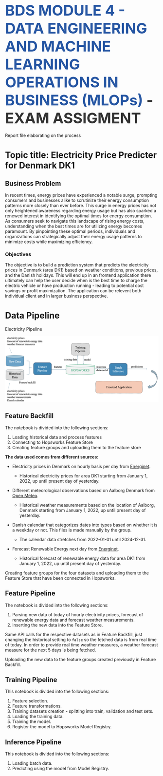 # <span style="font-width:bold; font-size: 3rem; color:#2656a3;">**BDS MODULE 4 - DATA ENGINEERING AND MACHINE LEARNING OPERATIONS IN BUSINESS (MLOPs)** </span> <span style="font-width:bold; font-size: 3rem; color:#333;">- EXAM ASSIGMENT</span>
Report file elaborating on the process

# Topic title: Electricity Price Predicter for Denmark DK1 
## Business Problem
In recent times, energy prices have experienced a notable surge, prompting consumers and businesses alike to scrutinize their energy consumption patterns more closely than ever before. This surge in energy prices has not only heightened awareness regarding energy usage but has also sparked a renewed interest in identifying the optimal times for energy consumption. As consumers seek to navigate this landscape of rising energy costs, understanding when the best times are for utilizing energy becomes paramount. By pinpointing these optimal periods, individuals and organizations can strategically adjust their energy usage patterns to minimize costs while maximizing efficiency.

### Objectives
The objective is to build a prediction system that predicts the electricity prices in Denmark (area DK1) based on weather conditions, previous prices, and the Danish holidays. This will end up in an frontend application there ultimately can help the user decide when is the best time to charge the electric vehicle or have production running - leading to potential cost savings or profit maximization. 
The application can be relevent both individual client and in larger business perspective.  

# Data Pipeline 
Electricity Pipeline

![electricity_pipeline.png](images/electricity_pipeline.png)

## Feature Backfill
The notebook is divided into the following sections:
1. Loading historical data and process features
2. Connecting to Hopsworks Feature Store
3. Creating feature groups and uploading them to the feature store

**The data used comes from different sources:**

- Electricity prices in Denmark on hourly basis per day from [Energinet](https://www.energidataservice.dk).
   - Historical electricity prices for area DK1 starting from January 1, 2022, up until present day of yesterday. 

- Different meteorological observations based on Aalborg Denmark from [Open Meteo](https://www.open-meteo.com). 
   - Historical weather measurements based on the location of Aalborg, Denmark starting from January 1, 2022, up until present day of yesterday. 

- Danish calendar that categorizes dates into types based on whether it is a weekday or not. This files is made manually by the group. 
   - The calendar data stretches from 2022-01-01 until 2024-12-31.

- Forecast Renewable Energy next day from [Energinet](https://www.energidataservice.dk). 
   - Historical forecast of renewable energy data for area DK1 from January 1, 2022, up until present day of yesterday.  

Creating feature groups for the four datasets and uploading them to the Feature Store that have been connected in Hopsworks.

## Feature Pipeline
The notebook is divided into the following sections:
1. Parsing new data of today of hourly electricity prices, forecast of renewable energy data and forecast weather measurements.
2. Inserting the new data into the Feature Store.

Same API calls for the respective datasets as in Feature Backfill, just changing the historical setting to `false` so the fetched data is from real time of today. In order to provide real time weather measures, a weather forecast measure for the next 5 days is being fetched.

Uploading the new data to the feature groups created previously in Feature Backfill.

## Training Pipeline
This notebook is divided into the following sections:
1. Feature selection.
2. Feature transformations.
3. Training datasets creation - splitting into train, validation and test sets.
4. Loading the training data.
5. Training the model.
6. Register the model to Hopsworks Model Registry.

## Inference Pipeline
This notebook is divided into the following sections:
1. Loading batch data.
2. Predicting using the model from Model Registry.

